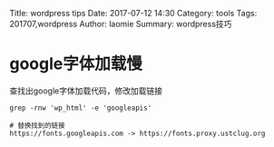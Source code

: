 Title: wordpress tips
Date: 2017-07-12 14:30
Category: tools
Tags: 201707,wordpress 
Author: laomie
Summary: wordpress技巧

google字体加载慢
===============
查找出google字体加载代码，修改加载链接
```
grep -rnw 'wp_html' -e 'googleapis'

# 替换找到的链接
https://fonts.googleapis.com -> https://fonts.proxy.ustclug.org
```
